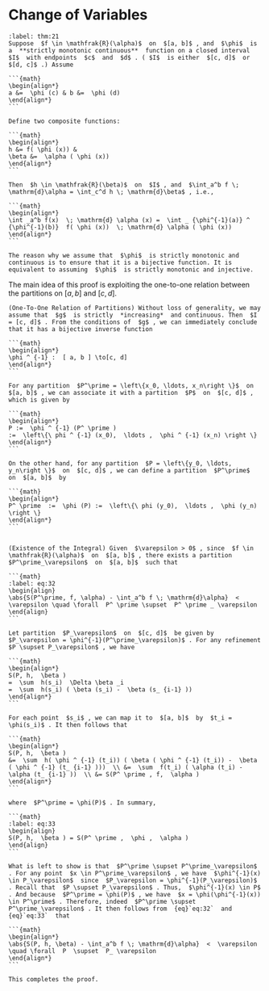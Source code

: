 # Change of Variables

````{prf:theorem}
:label: thm:21
Suppose  $f \in \mathfrak{R}(\alpha)$  on  $[a, b]$ , and  $\phi$  is a  **strictly monotonic continuous**  function on a closed interval  $I$  with endpoints  $c$  and  $d$ . ( $I$  is either  $[c, d]$  or  $[d, c]$ .) Assume

```{math}
\begin{align*}
a &=  \phi (c) & b &=  \phi (d)
\end{align*}
```

Define two composite functions:

```{math}
\begin{align*}
h &= f( \phi (x)) &
\beta &=  \alpha ( \phi (x))
\end{align*}
```

Then  $h \in \mathfrak{R}(\beta)$  on  $I$ , and  $\int_a^b f \; \mathrm{d}\alpha = \int_c^d h \; \mathrm{d}\beta$ , i.e.,

```{math}
\begin{align*}
\int _a^b f(x)  \; \mathrm{d} \alpha (x) =  \int _ {\phi^{-1}(a)} ^ {\phi^{-1}(b)}  f( \phi (x))  \; \mathrm{d} \alpha ( \phi (x))
\end{align*}
```
````

````{prf:remark}
The reason why we assume that  $\phi$  is strictly monotonic and continuous is to ensure that it is a bijective function. It is equivalent to assuming  $\phi$  is strictly monotonic and injective.
````


The main idea of this proof is exploiting the one-to-one relation between the partitions on $[a, b]$ and $[c, d]$.


````{prf:proof}
(One-To-One Relation of Partitions) Without loss of generality, we may assume that  $g$  is strictly  *increasing*  and continuous. Then  $I = [c, d]$ . From the conditions of  $g$ , we can immediately conclude that it has a bijective inverse function

```{math}
\begin{align*}
\phi ^ {-1} :  [ a, b ] \to[c, d]
\end{align*}
```

For any partition  $P^\prime = \left\{x_0, \ldots, x_n\right \}$  on  $[a, b]$ , we can associate it with a partition  $P$  on  $[c, d]$ , which is given by

```{math}
\begin{align*}
P :=  \phi ^ {-1} (P^ \prime )
:=  \left\{\ phi ^ {-1} (x_0),  \ldots ,  \phi ^ {-1} (x_n) \right \}
\end{align*}
```

On the other hand, for any partition  $P = \left\{y_0, \ldots, y_n\right \}$  on  $[c, d]$ , we can define a partition  $P^\prime$  on  $[a, b]$  by

```{math}
\begin{align*}
P^ \prime  :=  \phi (P) :=  \left\{\ phi (y_0),  \ldots ,  \phi (y_n) \right \}
\end{align*}
```


(Existence of the Integral) Given  $\varepsilon > 0$ , since  $f \in \mathfrak{R}(\alpha)$  on  $[a, b]$ , there exists a partition  $P^\prime_\varepsilon$  on  $[a, b]$  such that

```{math}
:label: eq:32
\begin{align}
\abs{S(P^\prime, f, \alpha) - \int_a^b f \; \mathrm{d}\alpha}  <  \varepsilon \quad \forall  P^ \prime \supset  P^ \prime _ \varepsilon
\end{align}
```

Let partition  $P_\varepsilon$  on  $[c, d]$  be given by  $P_\varepsilon = \phi^{-1}(P^\prime_\varepsilon)$ . For any refinement  $P \supset P_\varepsilon$ , we have

```{math}
\begin{align*}
S(P, h,  \beta )
=  \sum  h(s_i)  \Delta \beta _i
=  \sum  h(s_i) ( \beta (s_i) -  \beta (s_ {i-1} ))
\end{align*}
```

For each point  $s_i$ , we can map it to  $[a, b]$  by  $t_i = \phi(s_i)$ . It then follows that

```{math}
\begin{align*}
S(P, h,  \beta )
&=  \sum  h( \phi ^ {-1} (t_i)) ( \beta ( \phi ^ {-1} (t_i)) -  \beta ( \phi ^ {-1} (t_ {i-1} )))  \\ &=  \sum  f(t_i) ( \alpha (t_i) -  \alpha (t_ {i-1} ))  \\ &= S(P^ \prime , f,  \alpha )
\end{align*}
```

where  $P^\prime = \phi(P)$ . In summary,

```{math}
:label: eq:33
\begin{align}
S(P, h,  \beta ) = S(P^ \prime ,  \phi ,  \alpha )
\end{align}
```

What is left to show is that  $P^\prime \supset P^\prime_\varepsilon$ . For any point  $x \in P^\prime_\varepsilon$ , we have  $\phi^{-1}(x) \in P_\varepsilon$  since  $P_\varepsilon = \phi^{-1}(P_\varepsilon)$ . Recall that  $P \supset P_\varepsilon$ . Thus,  $\phi^{-1}(x) \in P$ . And because  $P^\prime = \phi(P)$ , we have  $x = \phi(\phi^{-1}(x)) \in P^\prime$ . Therefore, indeed  $P^\prime \supset P^\prime_\varepsilon$ . It then follows from  {eq}`eq:32`  and  {eq}`eq:33`  that

```{math}
\begin{align*}
\abs{S(P, h, \beta) - \int_a^b f \; \mathrm{d}\alpha}  <  \varepsilon \quad \forall  P  \supset  P_ \varepsilon
\end{align*}
```

This completes the proof.
````
